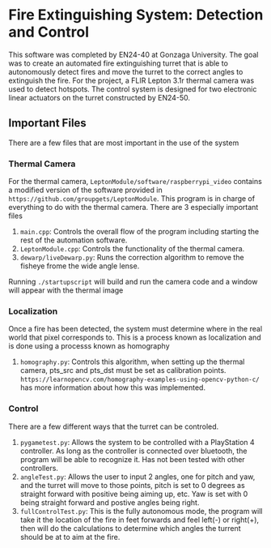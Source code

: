 # Fire Extinguishing System: Detection and Control

This software was completed by EN24-40 at Gonzaga University. The goal was to create an automated fire extinguishing turret that is able to autonomously detect fires and move the turret to the correct angles to extinguish the fire. For the project, a FLIR Lepton 3.1r thermal camera was used to detect hotspots. The control system is designed for two electronic linear actuators on the turret constructed by EN24-50.

## Important Files
There are a few files that are most important in the use of the system

### Thermal Camera

For the thermal camera, `LeptonModule/software/raspberrypi_video` contains a modified version of the software provided in `https://github.com/groupgets/LeptonModule`. This program is in charge of everything to do with the thermal camera. There are 3 especially important files
1. `main.cpp`: Controls the overall flow of the program including starting the rest of the automation software.
2. `LeptonModule.cpp`: Controls the functionality of the thermal camera.
3. `dewarp/liveDewarp.py`: Runs the correction algorithm to remove the fisheye frome the wide angle lense.

Running `./startupscript` will build and run the camera code and a window will appear with the thermal image

### Localization

Once a fire has been detected, the system must determine where in the real world that pixel corresponds to. This is a process known as localization and is done using a processs known as homography
1. `homography.py`: Controls this algorithm, when setting up the thermal camera, pts_src and pts_dst must be set as calibration points. `https://learnopencv.com/homography-examples-using-opencv-python-c/` has more information about how this was implemented.

### Control

There are a few different ways that the turret can be controled.
1. `pygametest.py`: Allows the system to be controlled with a PlayStation 4 controller. As long as the controller is connected over bluetooth, the program will be able to recognize it. Has not been tested with other controllers.
2. `angleTest.py`: Allows the user to input 2 angles, one for pitch and yaw, and the turret will move to those points, pitch is set to 0 degrees as straight forward with positive being aiming up, etc. Yaw is set with 0 being straight forward and postive angles being right.
3. `fullControlTest.py`: This is the fully autonomous mode, the program will take it the location of the fire in feet forwards and feel left(-) or right(+), then will do the calculations to determine which angles the turrent should be at to aim at the fire.
